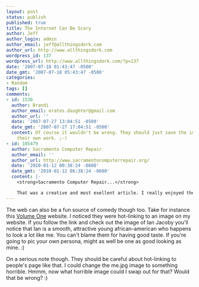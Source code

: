 ```yaml
---
layout: post
status: publish
published: true
title: The Internet Can Be Scary
author: Jeff
author_login: admin
author_email: jeff@allthingsdork.com
author_url: http://www.allthingsdork.com
wordpress_id: 137
wordpress_url: http://www.allthingsdork.com/?p=137
date: '2007-07-18 01:43:47 -0500'
date_gmt: '2007-07-18 05:43:47 -0500'
categories:
- Random
tags: []
comments:
- id: 1530
  author: Brandi
  author_email: eratos.daughter@gmail.com
  author_url: ''
  date: '2007-07-27 13:04:51 -0500'
  date_gmt: '2007-07-27 17:04:51 -0500'
  content: Of course it wouldn't be wrong. They should just save the image and do
    their own work. ;-)
- id: 105479
  author: Sacramento Computer Repair
  author_email: ''
  author_url: http://www.sacramentocomputerrepair.org/
  date: '2010-01-12 00:38:24 -0600'
  date_gmt: '2010-01-12 06:38:24 -0600'
  content: |-
    <strong>Sacramento Computer Repair...</strong>

    That was a creative and most exellent article. I really enjoyed the read and can't wait to check out some of your previous and upcomming posts! I plan on linking your blog to my site....
---
```

<p>The web can also be a fun source of comedy though too. Take for instance this <a href="http://volumeone.typepad.com/volume_one/2007/05/saturday_big_ho.html">Volume One</a> website. I noticed they were hot-linking to an image on my website. If you follow the link and check out the image of Ian Jacoby you'll notice that Ian is a smooth, attractive young african-american who happens to look a lot like me. You can't blame them for having good taste. If you're going to pic your own persona, might as well be one as good looking as mine. :)</p>
<p>On a serious note though. They should be careful about hot-linking to people's page like that. I could change the me.jpg image to something horrible. Hmmm, now what horrible image could I swap out for that? Would that be wrong? :)</p>
